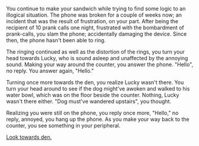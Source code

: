 You continue to make your sandwich while trying to find some logic to an illogical situation. The phone was broken for a couple of weeks now; an incident that was the result of frustration, on your part. After being the recipient of 10 prank calls one night,  frustrated with the bombardment of prank-calls, you slam the phone; accidentally damaging the device. Since then, the phone hasn't been able to ring. 

The ringing continued as well as the distortion of the rings, you turn your head towards Lucky, who is sound asleep and unaffected by the annoying sound. 
Making your way around the counter,  you answer the phone.
"Hello", no reply. 
You answer again, "Hello."

Turning once more towards the den, you realize Lucky wasn't there. You turn your head around to see if the dog might've awoken and walked to his water bowl, which was on the floor beside the counter. Nothing, Lucky wasn't there either. "Dog must've wandered upstairs", you thought.

Realizing you were still on the phone, you reply once more, "Hello,"
no reply, annoyed, you hang up the phone. 
As you make your way back to the counter, you see something in your peripheral.

[Look towards den.](https://github.com/Hermann2356/create-your-own-adventure/blob/master/english/horror-house/make-sandwich/the-den2/the-den2.md)

